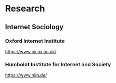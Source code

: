 # Research
## Internet Sociology
### Oxford Internet Institute
https://www.oii.ox.ac.uk/
### Humboldt Institute for Internet and Society
https://www.hiig.de/
